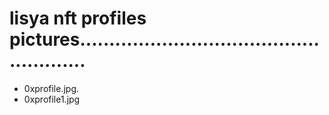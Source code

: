 # lisya nft profiles pictures......................................................
- 0xprofile.jpg.
- 0xprofile1.jpg
